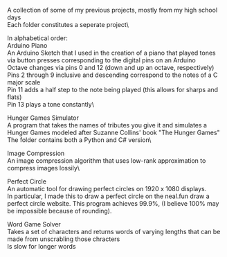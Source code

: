 A collection of some of my previous projects, mostly from my high school days\
Each folder constitutes a seperate project\\

In alphabetical order:\
Arduino Piano\
An Arduino Sketch that I used in the creation of a piano that played tones via button presses corresponding to the digital pins on an Arduino\
Octave changes via pins 0 and 12 (down and up an octave, respectively)\
Pins 2 through 9 inclusive and descending correspond to the notes of a C major scale\
Pin 11 adds a half step to the note being played (this allows for sharps and flats)\
Pin 13 plays a tone constantly\\

Hunger Games Simulator\
A program that takes the names of tributes you give it and simulates a Hunger Games modeled after Suzanne Collins' book "The Hunger Games"\
The folder contains both a Python and C# version\

Image Compression\
An image compression algorithm that uses low-rank approximation to compress images lossily\\

Perfect Circle\
An automatic tool for drawing perfect circles on 1920 x 1080 displays.\
In particular, I made this to draw a perfect circle on the neal.fun draw a perfect circle website. This program achieves 99.9%, (I believe 100% may be impossible because of rounding).

Word Game Solver\
Takes a set of characters and returns words of varying lengths that can be made from unscrabling those chracters\
Is slow for longer words
